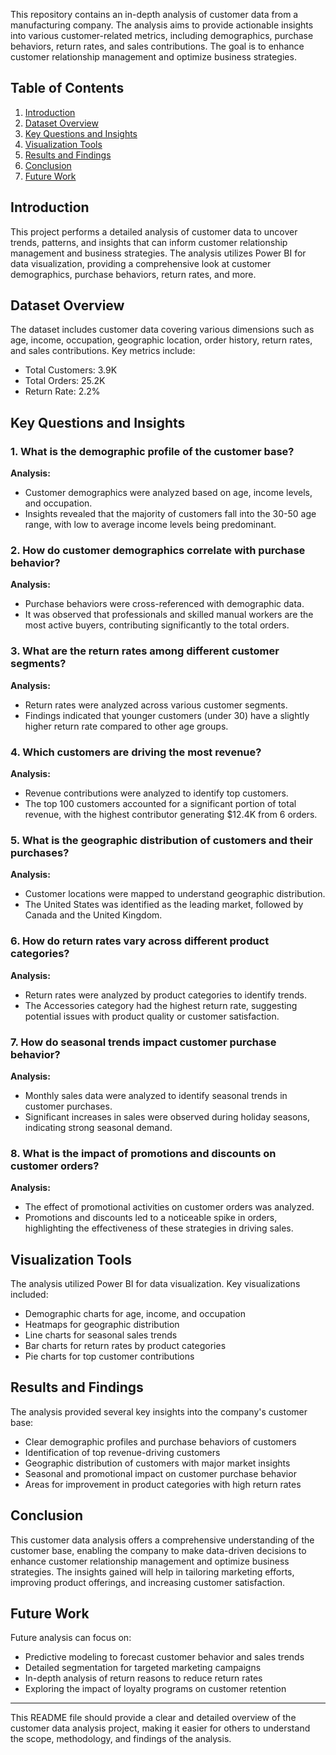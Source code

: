This repository contains an in-depth analysis of customer data from a manufacturing company. The analysis aims to provide actionable insights into various customer-related metrics, including demographics, purchase behaviors, return rates, and sales contributions. The goal is to enhance customer relationship management and optimize business strategies.

## Table of Contents
1. [Introduction](#introduction)
2. [Dataset Overview](#dataset-overview)
3. [Key Questions and Insights](#key-questions-and-insights)
4. [Visualization Tools](#visualization-tools)
5. [Results and Findings](#results-and-findings)
6. [Conclusion](#conclusion)
7. [Future Work](#future-work)

## Introduction
This project performs a detailed analysis of customer data to uncover trends, patterns, and insights that can inform customer relationship management and business strategies. The analysis utilizes Power BI for data visualization, providing a comprehensive look at customer demographics, purchase behaviors, return rates, and more.

## Dataset Overview
The dataset includes customer data covering various dimensions such as age, income, occupation, geographic location, order history, return rates, and sales contributions. Key metrics include:
- Total Customers: 3.9K
- Total Orders: 25.2K
- Return Rate: 2.2%

## Key Questions and Insights

### 1. What is the demographic profile of the customer base?
**Analysis:**
- Customer demographics were analyzed based on age, income levels, and occupation.
- Insights revealed that the majority of customers fall into the 30-50 age range, with low to average income levels being predominant.

### 2. How do customer demographics correlate with purchase behavior?
**Analysis:**
- Purchase behaviors were cross-referenced with demographic data.
- It was observed that professionals and skilled manual workers are the most active buyers, contributing significantly to the total orders.

### 3. What are the return rates among different customer segments?
**Analysis:**
- Return rates were analyzed across various customer segments.
- Findings indicated that younger customers (under 30) have a slightly higher return rate compared to other age groups.

### 4. Which customers are driving the most revenue?
**Analysis:**
- Revenue contributions were analyzed to identify top customers.
- The top 100 customers accounted for a significant portion of total revenue, with the highest contributor generating $12.4K from 6 orders.

### 5. What is the geographic distribution of customers and their purchases?
**Analysis:**
- Customer locations were mapped to understand geographic distribution.
- The United States was identified as the leading market, followed by Canada and the United Kingdom.

### 6. How do return rates vary across different product categories?
**Analysis:**
- Return rates were analyzed by product categories to identify trends.
- The Accessories category had the highest return rate, suggesting potential issues with product quality or customer satisfaction.

### 7. How do seasonal trends impact customer purchase behavior?
**Analysis:**
- Monthly sales data were analyzed to identify seasonal trends in customer purchases.
- Significant increases in sales were observed during holiday seasons, indicating strong seasonal demand.

### 8. What is the impact of promotions and discounts on customer orders?
**Analysis:**
- The effect of promotional activities on customer orders was analyzed.
- Promotions and discounts led to a noticeable spike in orders, highlighting the effectiveness of these strategies in driving sales.

## Visualization Tools
The analysis utilized Power BI for data visualization. Key visualizations included:
- Demographic charts for age, income, and occupation
- Heatmaps for geographic distribution
- Line charts for seasonal sales trends
- Bar charts for return rates by product categories
- Pie charts for top customer contributions

## Results and Findings
The analysis provided several key insights into the company's customer base:
- Clear demographic profiles and purchase behaviors of customers
- Identification of top revenue-driving customers
- Geographic distribution of customers with major market insights
- Seasonal and promotional impact on customer purchase behavior
- Areas for improvement in product categories with high return rates

## Conclusion
This customer data analysis offers a comprehensive understanding of the customer base, enabling the company to make data-driven decisions to enhance customer relationship management and optimize business strategies. The insights gained will help in tailoring marketing efforts, improving product offerings, and increasing customer satisfaction.

## Future Work
Future analysis can focus on:
- Predictive modeling to forecast customer behavior and sales trends
- Detailed segmentation for targeted marketing campaigns
- In-depth analysis of return reasons to reduce return rates
- Exploring the impact of loyalty programs on customer retention

---

This README file should provide a clear and detailed overview of the customer data analysis project, making it easier for others to understand the scope, methodology, and findings of the analysis.
